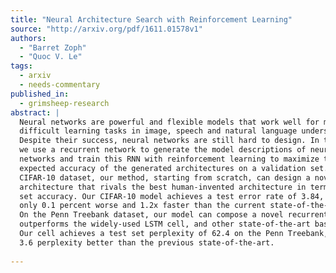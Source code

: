 ```yaml
---
title: "Neural Architecture Search with Reinforcement Learning"
source: "http://arxiv.org/pdf/1611.01578v1"
authors:
  - "Barret Zoph"
  - "Quoc V. Le"
tags:
  - arxiv
  - needs-commentary
published_in:
  - grimsheep-research
abstract: |
  Neural networks are powerful and flexible models that work well for many
  difficult learning tasks in image, speech and natural language understanding.
  Despite their success, neural networks are still hard to design. In this paper,
  we use a recurrent network to generate the model descriptions of neural
  networks and train this RNN with reinforcement learning to maximize the
  expected accuracy of the generated architectures on a validation set. On the
  CIFAR-10 dataset, our method, starting from scratch, can design a novel network
  architecture that rivals the best human-invented architecture in terms of test
  set accuracy. Our CIFAR-10 model achieves a test error rate of 3.84, which is
  only 0.1 percent worse and 1.2x faster than the current state-of-the-art model.
  On the Penn Treebank dataset, our model can compose a novel recurrent cell that
  outperforms the widely-used LSTM cell, and other state-of-the-art baselines.
  Our cell achieves a test set perplexity of 62.4 on the Penn Treebank, which is
  3.6 perplexity better than the previous state-of-the-art.
  
---
```

